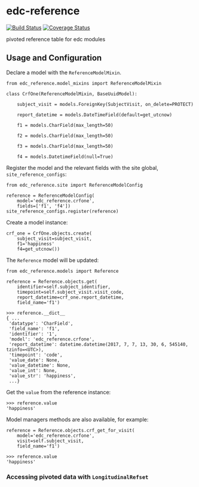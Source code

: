 # edc-reference

[![Build Status](https://travis-ci.org/botswana-harvard/edc-reference.svg?branch=develop)](https://travis-ci.org/botswana-harvard/edc-reference) [![Coverage Status](https://coveralls.io/repos/github/botswana-harvard/edc-reference/badge.svg?branch=develop)](https://coveralls.io/github/botswana-harvard/edc-reference?branch=develop)

pivoted reference table for edc modules


## Usage and Configuration

Declare a model with the `ReferenceModelMixin`.

    from edc_reference.model_mixins import ReferenceModelMixin

    class CrfOne(ReferenceModelMixin, BaseUuidModel):
    
        subject_visit = models.ForeignKey(SubjectVisit, on_delete=PROTECT)
    
        report_datetime = models.DateTimeField(default=get_utcnow)
    
        f1 = models.CharField(max_length=50)
        
        f2 = models.CharField(max_length=50)
        
        f3 = models.CharField(max_length=50)
        
        f4 = models.DatetimeField(null=True)

        
Register the model and the relevant fields with the site global, `site_reference_configs`:

    from edc_reference.site import ReferenceModelConfig

    reference = ReferenceModelConfig(
        model='edc_reference.crfone',
        fields=['f1', 'f4'])
    site_reference_configs.register(reference)
        
Create a model instance:

    crf_one = CrfOne.objects.create(
        subject_visit=subject_visit,
        f1='happiness'
        f4=get_utcnow())
        
The `Reference` model will be updated:


    from edc_reference.models import Reference
    
    reference = Reference.objects.get(
        identifier=self.subject_identifier,
        timepoint=self.subject_visit.visit_code,
        report_datetime=crf_one.report_datetime,
        field_name='f1')
        
    >>> reference.__dict__
    { ...
     'datatype': 'CharField',
     'field_name': 'f1',
     'identifier': '1',
     'model': 'edc_reference.crfone',
     'report_datetime': datetime.datetime(2017, 7, 7, 13, 30, 6, 545140, tzinfo=<UTC>),
     'timepoint': 'code',
     'value_date': None,
     'value_datetime': None,
     'value_int': None,
     'value_str': 'happiness',
     ...}    
 
 
Get the `value` from the reference instance:
 
    >>> reference.value
    'happiness'
    
Model managers methods are also available, for example:

    reference = Reference.objects.crf_get_for_visit(
        model='edc_reference.crfone', 
        visit=self.subject_visit,
        field_name='f1')
    
    >>> reference.value
    'happiness'
     
 
### Accessing pivoted data with `LongitudinalRefset`



    
